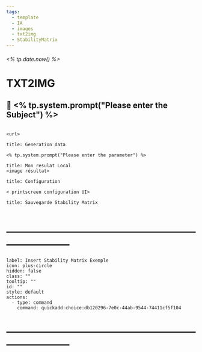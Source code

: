 ```yaml
---
tags:
  - template
  - IA
  - images
  - txt2img
  - StabilityMatrix
---
```

###### <% tp.date.now() %>
# TXT2IMG
## 🚧 <% tp.system.prompt("Please enter the Subject") %> 

```embed

<url>
```
 
```ad-quote
title: Generation data

<% tp.system.prompt("Please enter the parameter") %>

```

```ad-success
title: Mon resulat Local 
<image résultat>
```

```ad-info
title: Configuration

< printscreen configuration UI>

```

```ad-caution
title: Sauvegarde Stability Matrix


```

# ————————————————————————

```meta-bind-button
label: Insert Stability Matrix Exemple
icon: plus-circle
hidden: false
class: ""
tooltip: ""
id: ""
style: default
actions:
  - type: command
    command: quickadd:choice:db120296-7e0c-44ab-9544-74411cf5f104
```
# ————————————————————————

